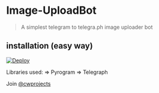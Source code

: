 # Image-UploadBot

> A simplest telegram to telegra.ph image uploader bot

## installation (easy way)

[![Deploy](https://www.herokucdn.com/deploy/button.svg)](https://heroku.com/deploy?template=https://github.com/CW4RR10R/Image-UploadBot/tree/master)

Libraries used: => Pyrogram => Telegraph

Join [@cwprojects](https://t.me/cwprojects)
